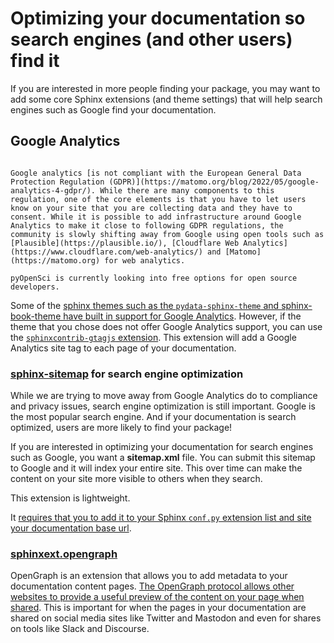 # Optimizing your documentation so search engines (and other users) find it

If you are interested in more people finding your package, you may want to
add some core Sphinx extensions (and theme settings) that will help search
engines such as Google find your documentation.

## Google Analytics

```{important}

Google analytics [is not compliant with the European General Data Protection Regulation (GDPR)](https://matomo.org/blog/2022/05/google-analytics-4-gdpr/). While there are many components to this regulation, one of the core elements is that you have to let users know on your site that you are collecting data and they have to consent. While it is possible to add infrastructure around Google Analytics to make it close to following GDPR regulations, the community is slowly shifting away from Google using open tools such as [Plausible](https://plausible.io/), [Cloudflare Web Analytics](https://www.cloudflare.com/web-analytics/) and [Matomo](https://matomo.org) for web analytics.

pyOpenSci is currently looking into free options for open source
developers.
```
Some of the [sphinx themes such as the `pydata-sphinx-theme` and
sphinx-book-theme have built in support for Google Analytics](https://pydata-sphinx-theme.readthedocs.io/en/latest/user_guide/analytics.html#google-analytics). However, if the theme that you chose does not offer
Google Analytics support, you can use the [`sphinxcontrib-gtagjs` extension](https://github.com/attakei/sphinxcontrib-gtagjs).
This extension will add a Google Analytics site tag to each page of your
documentation.

### [sphinx-sitemap](https://sphinx-sitemap.readthedocs.io/en/latest/index.html) for search engine optimization

While we are trying to move away from Google Analytics do
to compliance and privacy issues, search engine optimization
is still important. Google is the most popular search engine.
And if your documentation is search optimized, users are more
likely to find your package!

If you are interested in optimizing your documentation for
search engines such as Google, you want a **sitemap.xml** file.
You can submit this sitemap to Google and it will index your
entire site. This over time can make the content on your site
more visible to others when they search.

This extension is lightweight.

It [requires that you to add it to your Sphinx `conf.py` extension list and site your documentation base url](https://sphinx-sitemap.readthedocs.io/en/latest/getting-started.html).

### [sphinxext.opengraph](https://github.com/wpilibsuite/sphinxext-opengraph)

OpenGraph is an extension that allows you to add metadata to your documentation
content pages. [The OpenGraph protocol allows other websites to provide a
useful preview of the content on your page when shared](https://www.freecodecamp.org/news/what-is-open-graph-and-how-can-i-use-it-for-my-website/#what-is-open-graph). This is important
for when the pages in your documentation are shared on social
media sites like Twitter and Mastodon and even for shares on
tools like Slack and Discourse.
